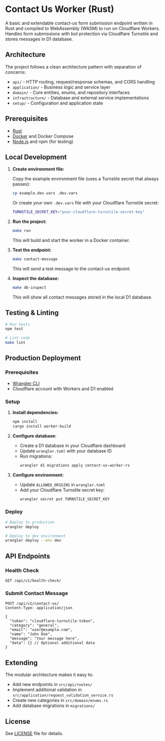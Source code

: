 # Contact Us Worker (Rust)

A basic and extendable contact-us form submission endpoint written in Rust and compiled to WebAssembly (WASM) to run on Cloudflare Workers. Handles form submissions with bot protection via Cloudflare Turnstile and stores messages in D1 database.

## Architecture

The project follows a clean architecture pattern with separation of concerns:

- `api/` - HTTP routing, request/response schemas, and CORS handling
- `application/` - Business logic and service layer
- `domain/` - Core entities, enums, and repository interfaces
- `infrastructure/` - Database and external service implementations
- `setup/` - Configuration and application state

## Prerequisites

- [Rust](https://www.rust-lang.org/tools/install)
- [Docker](https://docs.docker.com/get-docker/) and Docker Compose
- [Node.js](https://nodejs.org/) and npm (for testing)

## Local Development

1. **Create environment file:**

   Copy the example environment file (uses a Turnstile secret that always passes):
   ```bash
   cp example.dev.vars .dev.vars
   ```

   Or create your own `.dev.vars` file with your Cloudflare Turnstile secret:
   ```bash
   TURNSTILE_SECRET_KEY="your-cloudflare-turnstile-secret-key"
   ```

2. **Run the project:**
   ```bash
   make run
   ```

   This will build and start the worker in a Docker container.

3. **Test the endpoint:**
   ```bash
   make contact-message
   ```

   This will send a test message to the contact-us endpoint.

4. **Inspect the database:**
   ```bash
   make db-inspect
   ```

   This will show all contact messages stored in the local D1 database.

## Testing & Linting

```bash
# Run tests
npm test

# Lint code
make lint
```

## Production Deployment

### Prerequisites
- [Wrangler CLI](https://developers.cloudflare.com/workers/wrangler/install-and-update/)
- Cloudflare account with Workers and D1 enabled

### Setup

1. **Install dependencies:**
   ```bash
   npm install
   cargo install worker-build
   ```

2. **Configure database:**
   - Create a D1 database in your Cloudflare dashboard
   - Update `wrangler.toml` with your database ID
   - Run migrations:
     ```bash
     wrangler d1 migrations apply contact-us-worker-rs
     ```

3. **Configure environment:**
   - Update `ALLOWED_ORIGINS` in `wrangler.toml`
   - Add your Cloudflare Turnstile secret key:
     ```bash
     wrangler secret put TURNSTILE_SECRET_KEY
     ```

### Deploy

```bash
# Deploy to production
wrangler deploy

# Deploy to dev environment
wrangler deploy --env dev
```

## API Endpoints

### Health Check
```
GET /api/v1/health-check/
```

### Submit Contact Message
```
POST /api/v1/contact-us/
Content-Type: application/json

{
  "token": "cloudflare-turnstile-token",
  "category": "general",
  "email": "user@example.com",
  "name": "John Doe",
  "message": "Your message here",
  "data": {} // Optional additional data
}
```

## Extending

The modular architecture makes it easy to:
- Add new endpoints in `src/api/routes/`
- Implement additional validation in `src/application/request_validation_service.rs`
- Create new categories in `src/domain/enums.rs`
- Add database migrations in `migrations/`

## License

See [LICENSE](LICENSE) file for details.
